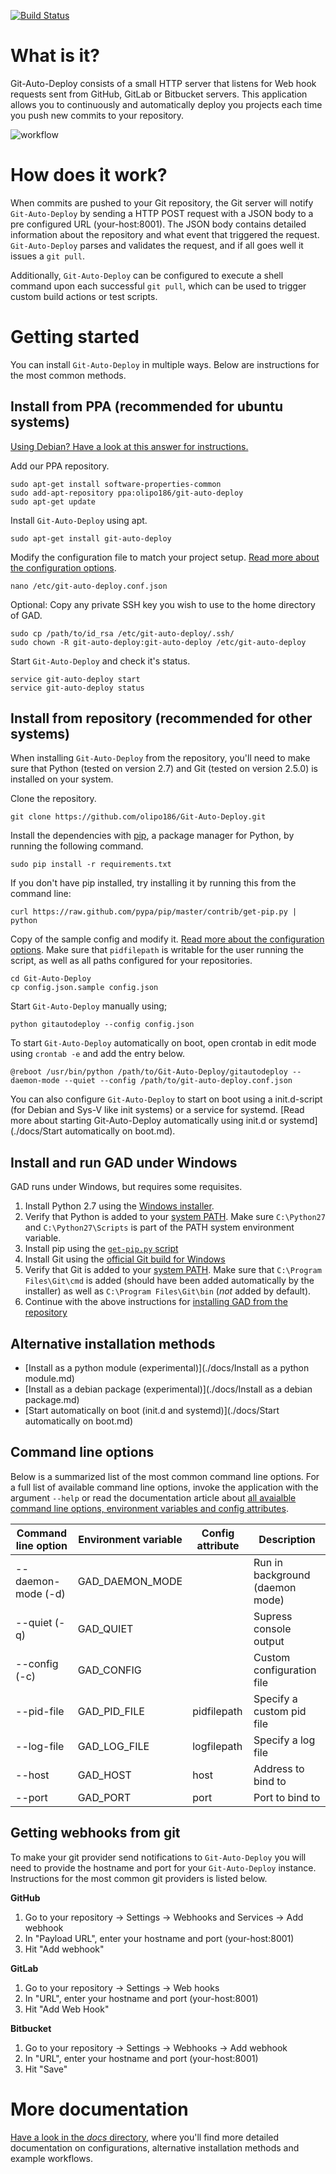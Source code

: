 [![Build Status](https://travis-ci.org/olipo186/Git-Auto-Deploy.svg?branch=master)](https://travis-ci.org/olipo186/Git-Auto-Deploy)
# What is it?

Git-Auto-Deploy consists of a small HTTP server that listens for Web hook requests sent from GitHub, GitLab or Bitbucket servers. This application allows you to continuously and automatically deploy you projects each time you push new commits to your repository.</p>

![workflow](https://cloud.githubusercontent.com/assets/1056476/9344294/d3bc32a4-4607-11e5-9a44-5cd9b22e61d9.png)

# How does it work?

When commits are pushed to your Git repository, the Git server will notify ```Git-Auto-Deploy``` by sending a HTTP POST request with a JSON body to a pre configured URL (your-host:8001). The JSON body contains detailed information about the repository and what event that triggered the request. ```Git-Auto-Deploy``` parses and validates the request, and if all goes well it issues a ```git pull```.

Additionally, ```Git-Auto-Deploy``` can be configured to execute a shell command upon each successful ```git pull```, which can be used to trigger custom build actions or test scripts.</p>

# Getting started

You can install ```Git-Auto-Deploy``` in multiple ways. Below are instructions for the most common methods.

## Install from PPA (recommended for ubuntu systems)

[Using Debian? Have a look at this answer for instructions.](https://github.com/olipo186/Git-Auto-Deploy/issues/153)

Add our PPA repository.

    sudo apt-get install software-properties-common
    sudo add-apt-repository ppa:olipo186/git-auto-deploy
    sudo apt-get update

Install ```Git-Auto-Deploy``` using apt.

    sudo apt-get install git-auto-deploy

Modify the configuration file to match your project setup. [Read more about the configuration options](./docs/Configuration.md).

    nano /etc/git-auto-deploy.conf.json

Optional: Copy any private SSH key you wish to use to the home directory of GAD.

    sudo cp /path/to/id_rsa /etc/git-auto-deploy/.ssh/
    sudo chown -R git-auto-deploy:git-auto-deploy /etc/git-auto-deploy

Start ```Git-Auto-Deploy``` and check it's status.

    service git-auto-deploy start
    service git-auto-deploy status

## Install from repository (recommended for other systems)

When installing ```Git-Auto-Deploy``` from the repository, you'll need to make sure that Python (tested on version 2.7) and Git (tested on version 2.5.0) is installed on your system.

Clone the repository.

    git clone https://github.com/olipo186/Git-Auto-Deploy.git

Install the dependencies with [pip](http://www.pip-installer.org/en/latest/), a package manager for Python, by running the following command.

    sudo pip install -r requirements.txt

If you don't have pip installed, try installing it by running this from the command
line:

    curl https://raw.github.com/pypa/pip/master/contrib/get-pip.py | python

Copy of the sample config and modify it. [Read more about the configuration options](./docs/Configuration.md). Make sure that ```pidfilepath``` is writable for the user running the script, as well as all paths configured for your repositories.

    cd Git-Auto-Deploy
    cp config.json.sample config.json

Start ```Git-Auto-Deploy``` manually using;

    python gitautodeploy --config config.json

To start ```Git-Auto-Deploy``` automatically on boot, open crontab in edit mode using ```crontab -e``` and add the entry below.

    @reboot /usr/bin/python /path/to/Git-Auto-Deploy/gitautodeploy --daemon-mode --quiet --config /path/to/git-auto-deploy.conf.json

You can also configure ```Git-Auto-Deploy``` to start on boot using a init.d-script (for Debian and Sys-V like init systems) or a service for systemd. [Read more about starting Git-Auto-Deploy automatically using init.d or systemd](./docs/Start automatically on boot.md).

## Install and run GAD under Windows
GAD runs under Windows, but requires some requisites.

1. Install Python 2.7 using the [Windows installer](https://www.python.org/downloads/).
2. Verify that Python is added to your [system PATH](https://technet.microsoft.com/en-us/library/cc772047(v=ws.11).aspx). Make sure ``C:\Python27`` and ``C:\Python27\Scripts`` is part of the PATH system environment variable.
3. Install pip using the [``get-pip.py`` script](https://pip.pypa.io/en/latest/installing/)
4. Install Git using the [official Git build for Windows](https://git-scm.com/download/win)
5. Verify that Git is added to your [system PATH](https://technet.microsoft.com/en-us/library/cc772047(v=ws.11).aspx). Make sure that ```C:\Program Files\Git\cmd``` is added (should have been added automatically by the installer) as well as ```C:\Program Files\Git\bin``` (*not* added by default).
6. Continue with the above instructions for [installing GAD from the repository](#install-from-repository-recommended-for-other-systems)

## Alternative installation methods

* [Install as a python module (experimental)](./docs/Install as a python module.md)
* [Install as a debian package (experimental)](./docs/Install as a debian package.md)
* [Start automatically on boot (init.d and systemd)](./docs/Start automatically on boot.md)

## Command line options

Below is a summarized list of the most common command line options. For a full list of available command line options, invoke the application with the argument ```--help``` or read the documentation article about [all avaialble command line options, environment variables and config attributes](./docs/Configuration.md).

Command line option    | Environment variable | Config attribute | Description
---------------------- | -------------------- | ---------------- | --------------------------
--daemon-mode (-d)     | GAD_DAEMON_MODE      |                  | Run in background (daemon mode)
--quiet (-q)           | GAD_QUIET            |                  | Supress console output
--config (-c) <path>   | GAD_CONFIG           |                  | Custom configuration file
--pid-file <path>      | GAD_PID_FILE         | pidfilepath      | Specify a custom pid file
--log-file <path>      | GAD_LOG_FILE         | logfilepath      | Specify a log file
--host <host>          | GAD_HOST             | host             | Address to bind to
--port <port>          | GAD_PORT             | port             | Port to bind to

## Getting webhooks from git
To make your git provider send notifications to ```Git-Auto-Deploy``` you will need to provide the hostname and port for your ```Git-Auto-Deploy``` instance. Instructions for the most common git providers is listed below.

**GitHub**
1. Go to your repository -> Settings -> Webhooks and Services -> Add webhook</li>
2. In "Payload URL", enter your hostname and port (your-host:8001)
3. Hit "Add webhook"

**GitLab**
1. Go to your repository -> Settings -> Web hooks
2. In "URL", enter your hostname and port (your-host:8001)
3. Hit "Add Web Hook"

**Bitbucket**
1. Go to your repository -> Settings -> Webhooks -> Add webhook
2. In "URL", enter your hostname and port (your-host:8001)
3. Hit "Save"

# More documentation

[Have a look in the *docs* directory](./docs), where you'll find more detailed documentation on configurations, alternative installation methods and example workflows.
